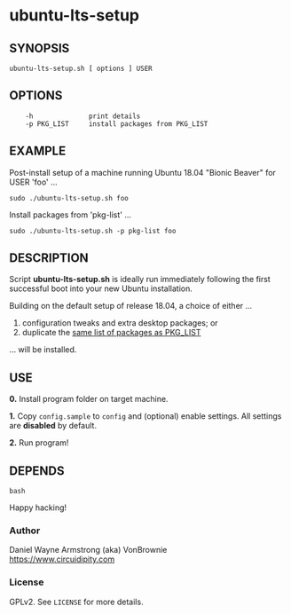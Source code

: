 # ubuntu-lts-setup

## SYNOPSIS

```
ubuntu-lts-setup.sh [ options ] USER
```

## OPTIONS

```
    -h              print details
    -p PKG_LIST     install packages from PKG_LIST
```

## EXAMPLE

Post-install setup of a machine running Ubuntu 18.04 "Bionic Beaver" for USER 'foo' ...

```
sudo ./ubuntu-lts-setup.sh foo
```

Install packages from 'pkg-list' ...

```
sudo ./ubuntu-lts-setup.sh -p pkg-list foo
```

## DESCRIPTION

Script **ubuntu-lts-setup.sh** is ideally run immediately following the first successful boot into your new Ubuntu installation.

Building on the default setup of release 18.04, a choice of either ...

1) configuration tweaks and extra desktop packages; or
2) duplicate the [same list of packages as PKG_LIST](https://www.circuidipity.com/debian-package-list)

... will be installed.

## USE

**0.** Install program folder on target machine.

**1.** Copy ``config.sample`` to ``config`` and (optional) enable settings. All settings are **disabled** by default.

**2.** Run program!

## DEPENDS

``bash``

Happy hacking!

### Author

Daniel Wayne Armstrong (aka) VonBrownie <br />
https://www.circuidipity.com

### License

GPLv2. See ``LICENSE`` for more details.
